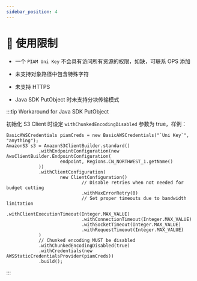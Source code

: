 ```yaml
---
sidebar_position: 4
---
```


# 🚧 使用限制

- 一个 `PIAM Uni Key` 不会具有访问所有资源的权限，如缺，可联系 OPS 添加
- 未支持对象路径中包含特殊字符
- 未支持 HTTPS 

- Java SDK PutObject 时未支持分块传输模式

:::tip Workaround for Java SDK PutObject

初始化 S3 Client 时设定 `withChunkedEncodingDisabled` 参数为 true，样例：
```
BasicAWSCredentials piamCreds = new BasicAWSCredentials("`Uni Key`", "anything");
AmazonS3 s3 = AmazonS3ClientBuilder.standard()
            .withEndpointConfiguration(new AwsClientBuilder.EndpointConfiguration(
                    endpoint, Regions.CN_NORTHWEST_1.getName()
            ))
            .withClientConfiguration(
                    new ClientConfiguration()
                            // Disable retries when not needed for budget cutting
                            .withMaxErrorRetry(0)
                            // Set proper timeouts due to bandwidth limitation
                            .withClientExecutionTimeout(Integer.MAX_VALUE)
                            .withConnectionTimeout(Integer.MAX_VALUE)
                            .withSocketTimeout(Integer.MAX_VALUE)
                            .withRequestTimeout(Integer.MAX_VALUE)
            )
            // Chunked encoding MUST be disabled
            .withChunkedEncodingDisabled(true)
            .withCredentials(new AWSStaticCredentialsProvider(piamCreds))
            .build();
```

:::
